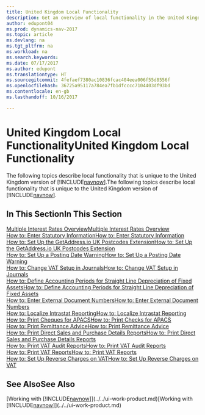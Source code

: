 ```yaml
---
title: United Kingdom Local Functionality
description: Get an overview of local functionality in the United Kingdom version of [!INCLUDE[navnow](../../includes/navnow_md.md)].
author: edupont04
ms.prod: dynamics-nav-2017
ms.topic: article
ms.devlang: na
ms.tgt_pltfrm: na
ms.workload: na
ms.search.keywords: 
ms.date: 07/17/2017
ms.author: edupont
ms.translationtype: HT
ms.sourcegitcommit: 4fefaef7380ac10836fcac404eea006f55d8556f
ms.openlocfilehash: 36725a95117a784ea7fb1dfcccc7104403df93bd
ms.contentlocale: en-gb
ms.lasthandoff: 10/16/2017

---
```

# <a name="united-kingdom-local-functionality"></a><span data-ttu-id="cdc0e-103">United Kingdom Local Functionality</span><span class="sxs-lookup"><span data-stu-id="cdc0e-103">United Kingdom Local Functionality</span></span>
<span data-ttu-id="cdc0e-104">The following topics describe local functionality that is unique to the United Kingdom version of [!INCLUDE[navnow](../../includes/navnow_md.md)].</span><span class="sxs-lookup"><span data-stu-id="cdc0e-104">The following topics describe local functionality that is unique to the United Kingdom version of [!INCLUDE[navnow](../../includes/navnow_md.md)].</span></span>  

## <a name="in-this-section"></a><span data-ttu-id="cdc0e-105">In This Section</span><span class="sxs-lookup"><span data-stu-id="cdc0e-105">In This Section</span></span>  
[<span data-ttu-id="cdc0e-106">Multiple Interest Rates Overview</span><span class="sxs-lookup"><span data-stu-id="cdc0e-106">Multiple Interest Rates Overview</span></span>](multiple-interest-rates-overview.md)  
[<span data-ttu-id="cdc0e-107">How to: Enter Statutory Information</span><span class="sxs-lookup"><span data-stu-id="cdc0e-107">How to: Enter Statutory Information</span></span>](how-to-enter-statutory-information.md)  
[<span data-ttu-id="cdc0e-108">How to: Set Up the GetAddress.io UK Postcodes Extension</span><span class="sxs-lookup"><span data-stu-id="cdc0e-108">How to: Set Up the GetAddress.io UK Postcodes Extension</span></span>](uk-setup-postal-code-service.md)  
[<span data-ttu-id="cdc0e-109">How to: Set Up a Posting Date Warning</span><span class="sxs-lookup"><span data-stu-id="cdc0e-109">How to: Set Up a Posting Date Warning</span></span>](how-to-set-up-a-posting-date-warning.md)  
[<span data-ttu-id="cdc0e-110">How to: Change VAT Setup in Journals</span><span class="sxs-lookup"><span data-stu-id="cdc0e-110">How to: Change VAT Setup in Journals</span></span>](how-to-change-vat-setup-in-journals.md)  
[<span data-ttu-id="cdc0e-111">How to: Define Accounting Periods for Straight Line Depreciation of Fixed Assets</span><span class="sxs-lookup"><span data-stu-id="cdc0e-111">How to: Define Accounting Periods for Straight Line Depreciation of Fixed Assets</span></span>](how-to-define-accounting-periods-for-straight-line-depreciation-of-fixed-assets.md)  
[<span data-ttu-id="cdc0e-112">How to: Enter External Document Numbers</span><span class="sxs-lookup"><span data-stu-id="cdc0e-112">How to: Enter External Document Numbers</span></span>](how-to-enter-external-document-numbers.md)  
[<span data-ttu-id="cdc0e-113">How to: Localize Intrastat Reporting</span><span class="sxs-lookup"><span data-stu-id="cdc0e-113">How to: Localize Intrastat Reporting</span></span>](how-to-localize-intrastat-reporting.md)  
[<span data-ttu-id="cdc0e-114">How to: Print Cheques for APACS</span><span class="sxs-lookup"><span data-stu-id="cdc0e-114">How to: Print Checks for APACS</span></span>](how-to-print-checks-for-apacs.md)  
[<span data-ttu-id="cdc0e-115">How to: Print Remittance Advice</span><span class="sxs-lookup"><span data-stu-id="cdc0e-115">How to: Print Remittance Advice</span></span>](how-to-print-remittance-advice.md)  
[<span data-ttu-id="cdc0e-116">How to: Print Direct Sales and Purchase Details Reports</span><span class="sxs-lookup"><span data-stu-id="cdc0e-116">How to: Print Direct Sales and Purchase Details Reports</span></span>](how-to-print-direct-sales-and-purchase-details-reports.md)  
[<span data-ttu-id="cdc0e-117">How to: Print VAT Audit Reports</span><span class="sxs-lookup"><span data-stu-id="cdc0e-117">How to: Print VAT Audit Reports</span></span>](how-to-print-vat-audit-reports.md)  
[<span data-ttu-id="cdc0e-118">How to: Print VAT Reports</span><span class="sxs-lookup"><span data-stu-id="cdc0e-118">How to: Print VAT Reports</span></span>](how-to-print-vat-reports.md)  
[<span data-ttu-id="cdc0e-119">How to: Set Up Reverse Charges on VAT</span><span class="sxs-lookup"><span data-stu-id="cdc0e-119">How to: Set Up Reverse Charges on VAT</span></span>](how-to-set-up-reverse-charges-on-vat.md)  

## <a name="see-also"></a><span data-ttu-id="cdc0e-120">See Also</span><span class="sxs-lookup"><span data-stu-id="cdc0e-120">See Also</span></span>
<span data-ttu-id="cdc0e-121">[Working with [!INCLUDE[navnow](../../includes/navnow_md.md)]](../../ui-work-product.md)</span><span class="sxs-lookup"><span data-stu-id="cdc0e-121">[Working with [!INCLUDE[navnow](../../includes/navnow_md.md)]](../../ui-work-product.md)</span></span>  

